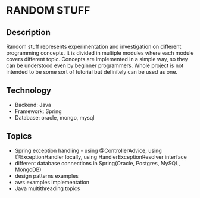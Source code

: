 # RANDOM STUFF

## Description

Random stuff represents experimentation and investigation on different programming concepts. It is divided in multiple modules
where each module covers different topic. Concepts are implemented in a simple way, so they can be understood even by beginner
programmers. Whole project is not intended to be some sort of tutorial but definitely can be used as one.

## Technology

* Backend: Java
* Framework: Spring
* Database: oracle, mongo, mysql

## Topics

* Spring exception handling - using @ControllerAdvice, using @ExceptionHandler locally, using HandlerExceptionResolver interface
* different database connections in Spring(Oracle, Postgres, MySQL, MongoDB)
* design patterns examples
* aws examples implementation
* Java multithreading topics
